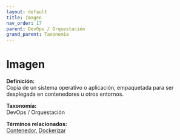 ```yaml
---
layout: default
title: Imagen
nav_order: 17
parent: DevOps / Orquestación
grand_parent: Taxonomía
---
```


# Imagen

**Definición:**  
Copia de un sistema operativo o aplicación, empaquetada para ser desplegada en contenedores u otros entornos.

**Taxonomía:**  
DevOps / Orquestación

**Términos relacionados:**  
[Contenedor](https://maleniski.github.io/diccionario-angl-tec-mx/docs/taxonomia/contenedor/contenedor.html), [Dockerizar](https://maleniski.github.io/diccionario-angl-tec-mx/docs/taxonomia/dockerizar/dockerizar.html)
